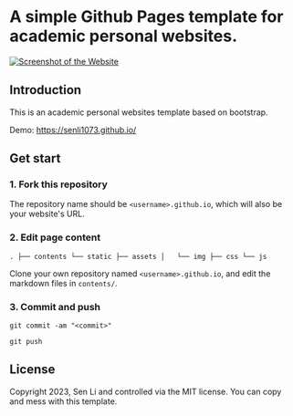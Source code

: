 # A simple Github Pages template for academic personal websites.

[![Screenshot of the Website](https://raw.githubusercontent.com/senli1073/senli1073.github.io/main/screenshot.jpg)](https://senli1073.github.io/)

## Introduction

This is an academic personal websites template based on bootstrap.

Demo: https://senli1073.github.io/



## Get start
### 1. Fork this repository
The repository name should be `<username>.github.io`, which will also be your website's URL.

### 2. Edit page content

``.
├── contents
└── static
    ├── assets
    │   └── img
    ├── css
    └── js``

Clone your own repository named  `<username>.github.io`, and edit the markdown files in `contents/`.

### 3. Commit and push

``git commit -am "<commit>"``

``git push``



## License

Copyright 2023, Sen Li and controlled via the MIT license. You can copy and mess with this template.
